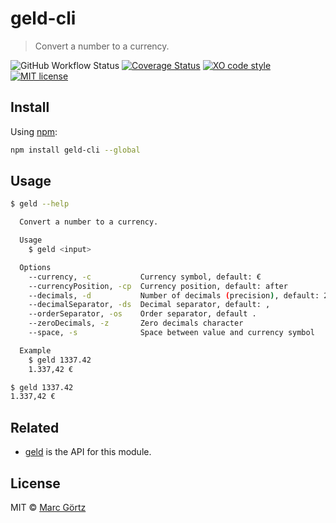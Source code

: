 # geld-cli

> Convert a number to a currency.

![GitHub Workflow Status](https://img.shields.io/github/workflow/status/dreamseer/geld-cli/default/main)
[![Coverage Status](https://coveralls.io/repos/github/Dreamseer/geld-cli/badge.svg?branch=main)](https://coveralls.io/github/Dreamseer/geld-cli?branch=main)
[![XO code style](https://img.shields.io/badge/code_style-XO-5ed9c7.svg)](https://github.com/sindresorhus/xo)
[![MIT license](https://img.shields.io/github/license/dreamseer/geld-cli.svg)](https://github.com/Dreamseer/geld-cli/blob/main/LICENSE.md)

## Install

Using [npm](https://www.npmjs.com/get-npm):

```bash
npm install geld-cli --global
```

## Usage

```bash
$ geld --help

  Convert a number to a currency.

  Usage
    $ geld <input>

  Options
    --currency, -c           Currency symbol, default: €
    --currencyPosition, -cp  Currency position, default: after
    --decimals, -d           Number of decimals (precision), default: 2
    --decimalSeparator, -ds  Decimal separator, default: ,
    --orderSeparator, -os    Order separator, default .
    --zeroDecimals, -z       Zero decimals character
    --space, -s              Space between value and currency symbol

  Example
    $ geld 1337.42
    1.337,42 €
```

```bash
$ geld 1337.42
1.337,42 €
```

## Related

* [geld](https://github.com/dreamseer/geld) is the API for this module.

## License

MIT © [Marc Görtz](https://marcgoertz.de/)
